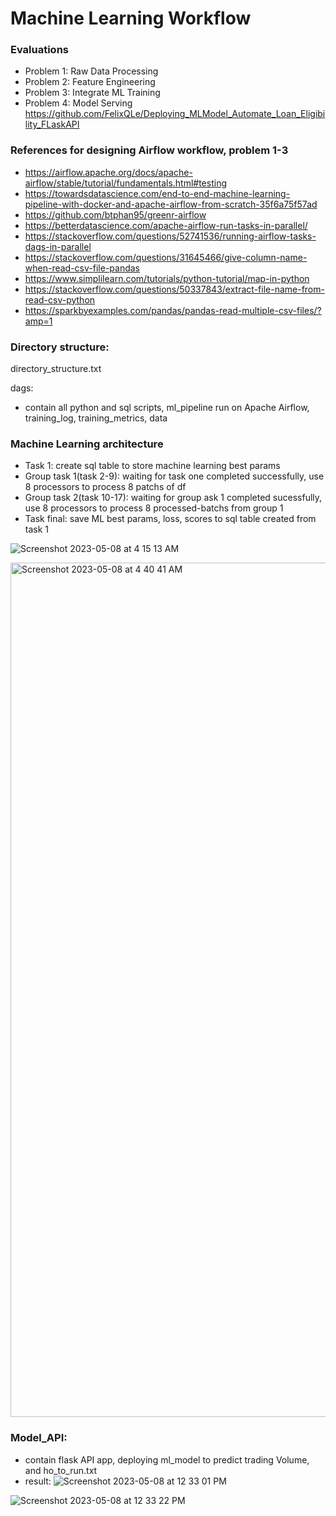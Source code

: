 # Machine Learning Workflow
### Evaluations

- Problem 1: Raw Data Processing  
- Problem 2: Feature Engineering
- Problem 3: Integrate ML Training
- Problem 4: Model Serving
  https://github.com/FelixQLe/Deploying_MLModel_Automate_Loan_Eligibility_FLaskAPI
### References for designing Airflow workflow, problem 1-3
- https://airflow.apache.org/docs/apache-airflow/stable/tutorial/fundamentals.html#testing
- https://towardsdatascience.com/end-to-end-machine-learning-pipeline-with-docker-and-apache-airflow-from-scratch-35f6a75f57ad
- https://github.com/btphan95/greenr-airflow
- https://betterdatascience.com/apache-airflow-run-tasks-in-parallel/
- https://stackoverflow.com/questions/52741536/running-airflow-tasks-dags-in-parallel
- https://stackoverflow.com/questions/31645466/give-column-name-when-read-csv-file-pandas
- https://www.simplilearn.com/tutorials/python-tutorial/map-in-python
- https://stackoverflow.com/questions/50337843/extract-file-name-from-read-csv-python
- https://sparkbyexamples.com/pandas/pandas-read-multiple-csv-files/?amp=1

### Directory structure: 
directory_structure.txt

dags: 
- contain all python and sql scripts, ml_pipeline run on Apache Airflow, training_log, training_metrics, data

### Machine Learning architecture

- Task 1: create sql table to store machine learning best params
- Group task 1(task 2-9): waiting for task one completed successfully, use 8 processors to process 8 patchs of df
- Group task 2(task 10-17): waiting for group ask 1 completed sucessfully, use 8 processors to process 8 processed-batchs from group 1
- Task final: save ML best params, loss, scores to sql table created from task 1

![Screenshot 2023-05-08 at 4 15 13 AM](https://user-images.githubusercontent.com/93171100/236777778-297e7f10-01a0-467c-82d5-218d319f6836.png)

<img width="1367" alt="Screenshot 2023-05-08 at 4 40 41 AM" src="https://user-images.githubusercontent.com/93171100/236777950-0e9d9121-0f58-498b-8c38-c23a8733d49a.png">

### Model_API:
- contain flask API app, deploying ml_model to predict trading Volume, and ho_to_run.txt
- result:
![Screenshot 2023-05-08 at 12 33 01 PM](https://user-images.githubusercontent.com/93171100/236879582-933e51cf-fbcf-4eca-afcb-3055db07d267.png)

![Screenshot 2023-05-08 at 12 33 22 PM](https://user-images.githubusercontent.com/93171100/236879613-fbdc15d5-89f8-46c1-816e-4beea0fd01c8.png)
